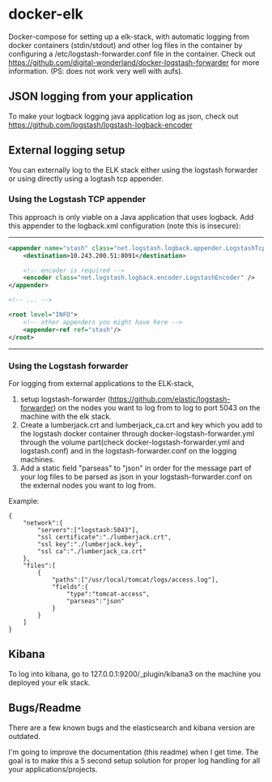 # docker-elk
Docker-compose for setting up a elk-stack, with automatic logging from docker containers (stdin/stdout) and other log files in the container by configuring a /etc/logstash-forwarder.conf file in the container. Check out https://github.com/digital-wonderland/docker-logstash-forwarder for more information. (PS: does not work very well with aufs).

## JSON logging from your application
To make your logback logging java application log as json, check out https://github.com/logstash/logstash-logback-encoder

## External logging setup
You can externally log to the ELK stack either using the logstash forwarder or using directly using a logtash tcp appender.

### Using the Logstash TCP appender
This approach is only viable on a Java application that uses logback.
Add this appender to the logback.xml configuration (note this is insecure):

---
```xml
<appender name="stash" class="net.logstash.logback.appender.LogstashTcpSocketAppender">
    <destination>10.243.200.51:8091</destination>

    <!-- encoder is required -->
    <encoder class="net.logstash.logback.encoder.LogstashEncoder" />
</appender>

<!-- ... -->

<root level="INFO">
    <!-- other appenders you might have here -->
    <appender-ref ref="stash"/>
</root>
```
---

### Using the Logstash forwarder

For logging from external applications to the ELK-stack, 

1. setup logstash-forwarder (https://github.com/elastic/logstash-forwarder) on the nodes you want to log from to log to port 5043 on the machine with the elk stack.
2. Create a lumberjack.crt and lumberjack_ca.crt and key which you add to the logstash docker container through docker-logstash-forwarder.yml through the volume part(check docker-logstash-forwarder.yml and logstash.conf) and in the logstash-forwarder.conf on the logging machines.
3. Add a static field "parseas" to "json"  in order for the message part of your log files to be parsed as json in your logstash-forwarder.conf on the external nodes you want to log from. 

Example:
```
{                                                                                                                                                                                             
    "network":{                                                                                                                                                                               
        "servers":["logstash:5043"],                                                                                                                                                          
        "ssl certificate":"./lumberjack.crt",                                                                                                                                                 
        "ssl key":"./lumberjack.key",                                                                                                                                                         
        "ssl ca":"./lumberjack_ca.crt"                                                                                                                                                        
    },                                                                                                                                                                                        
    "files":[                                                                                                                                                                                 
        {                                                                                                                                                                                     
            "paths":["/usr/local/tomcat/logs/access.log"],                                                                                                                                    
            "fields":{                                                                                                                                                                        
                "type":"tomcat-access",                                                                                                                                                       
                "parseas":"json"                                                                                                                                                              
            }                                                                                                                                                                                 
        }                                                                                                                                                                           
    ]                                                                                                                                                                                         
}
```

## Kibana
To log into kibana, go to 127.0.0.1:9200/_plugin/kibana3 on the machine you deployed your elk stack.

## Bugs/Readme
There are a few known bugs and the elasticsearch and kibana version are outdated.

I'm going to improve the documentation (this readme) when I get time. The goal is to make this a 5 second setup solution for proper log handling for all your applications/projects.
